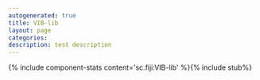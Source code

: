 ```yaml
---
autogenerated: true
title: VIB-lib
layout: page
categories: 
description: test description
---
```


{% include component-stats content='sc.fiji:VIB-lib' %}{% include stub%}

